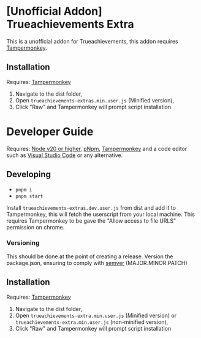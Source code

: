 # [Unofficial Addon] Trueachievements Extra 
This is a unofficial addon for Trueachievements, this addon requires [Tampermonkey](https://www.tampermonkey.net/). 

## Installation
Requires: [Tampermonkey](http://tampermonkey.net/)

1. Navigate to the dist folder,
2. Open `trueachievements-extras.min.user.js` (Minified version),
3. Click "Raw" and Tampermonkey will prompt script installation

# Developer Guide
Requires: [Node v20 or higher](https://nodejs.org/en/), [pNpm](https://pnpm.io/), [Tampermonkey](http://tampermonkey.net/) and a code editor such as [Visual Studio Code](https://code.visualstudio.com/) or any alternative.

## Developing
- `pnpm i`
- `pnpm start`

Install `trueachievements-extras.dev.user.js` from dist and add it to Tampermonkey, this will fetch the userscript from your local machine.
This requires Tampermonkey to be gave the "Allow access to file URLS" permission on chrome.

### Versioning
This should be done at the point of creating a release. Version the package.json, ensuring to comply with [semver](http://semver.org/) (MAJOR.MINOR.PATCH)

## Installation
Requires: [Tampermonkey](http://tampermonkey.net/)

1. Navigate to the dist folder,
2. Open `trueachievements-extra.min.user.js` (Minified version) or `trueachievements-extra.min.user.js` (non-minified version),
3. Click "Raw" and Tampermonkey will prompt script installation
